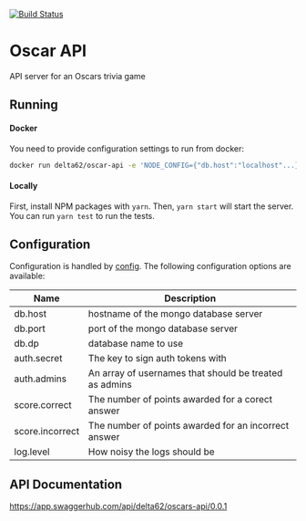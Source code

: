[![Build Status](https://travis-ci.org/delta62/oscar-api.svg?branch=master)](https://travis-ci.org/delta62/oscar-api)

# Oscar API

API server for an Oscars trivia game

## Running

#### Docker

You need to provide configuration settings to run from docker:

``` bash
docker run delta62/oscar-api -e 'NODE_CONFIG={"db.host":"localhost"...}'
```

#### Locally

First, install NPM packages with `yarn`. Then, `yarn start` will start the server.
You can run `yarn test` to run the tests.

## Configuration

Configuration is handled by [config](https://www.npmjs.com/package/config).
The following configuration options are available:

| Name            | Description                                            |
| --------------- | ------------------------------------------------------ |
| db.host         | hostname of the mongo database server                  |
| db.port         | port of the mongo database server                      |
| db.dp           | database name to use                                   |
| auth.secret     | The key to sign auth tokens with                       |
| auth.admins     | An array of usernames that should be treated as admins |
| score.correct   | The number of points awarded for a corect answer       |
| score.incorrect | The number of points awarded for an incorrect answer   |
| log.level       | How noisy the logs should be                           |

## API Documentation

https://app.swaggerhub.com/api/delta62/oscars-api/0.0.1
